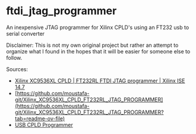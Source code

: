 # ftdi_jtag_programmer
An inexpensive JTAG programmer for Xilinx CPLD's using an FT232 usb to serial converter

Disclaimer:
This is not my own original project but rather an attempt to organize what I found in the hopes that it will be easier for someone else
to follow.

Sources:
- [Xilinx XC9536XL CPLD | FT232RL FTDI JTAG programmer | Xilinx ISE 14.7](https://youtu.be/UACzPj62klc?si=p1kzB3-zuSgdYw8j)
- [https://github.com/moustafa-git/Xilinx_XC9536XL_CPLD_FT232RL_JTAG_PROGRAMMER](https://github.com/moustafa-git/Xilinx_XC9536XL_CPLD_FT232RL_JTAG_PROGRAMMER?tab=readme-ov-file)
- [USB CPLD Programmer](https://tulip-house.ddo.jp/digital/PROG_CPLD/index.html)

